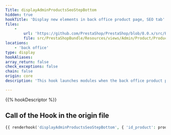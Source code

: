```yaml
---
Title: displayAdminProductsSeoStepBottom
hidden: true
hookTitle: 'Display new elements in back office product page, SEO tab'
files:
    -
        url: 'https://github.com/PrestaShop/PrestaShop/blob/8.0.x/src/PrestaShopBundle/Resources/views/Admin/Product/ProductPage/Forms/form_seo.html.twig'
        file: src/PrestaShopBundle/Resources/views/Admin/Product/ProductPage/Forms/form_seo.html.twig
locations:
    - 'back office'
type: display
hookAliases: 
array_return: false
check_exceptions: false
chain: false
origin: core
description: 'This hook launches modules when the back office product page is displayed'

---
```


{{% hookDescriptor %}}

## Call of the Hook in the origin file

```php
{{ renderhook('displayAdminProductsSeoStepBottom', { 'id_product': productId }) }}
```
